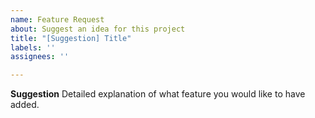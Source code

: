 ```yaml
---
name: Feature Request
about: Suggest an idea for this project
title: "[Suggestion] Title"
labels: ''
assignees: ''

---
```


**Suggestion**
Detailed explanation of what feature you would like to have added.
